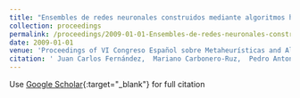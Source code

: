 ```yaml
---
title: "Ensembles de redes neuronales construidos mediante algoritmos híbridos multiobjetivo para optimizar la precisión y la sensitividad"
collection: proceedings
permalink: /proceedings/2009-01-01-Ensembles-de-redes-neuronales-construidos-mediante-algoritmos-hibridos-multiobjetivo-para-optimizar-la-precision-y-la-sensitividad
date: 2009-01-01
venue: 'Proceedings of VI Congreso Español sobre Metaheurísticas and Algoritmos Evolutivos y Bioinspirados (MAEB09)'
citation: ' Juan Carlos Fernández,  Mariano Carbonero-Ruz,  Pedro Antonio Gutiérrez,  César Hervás-Martínez, &quot;Ensembles de redes neuronales construidos mediante algoritmos híbridos multiobjetivo para optimizar la precisión y la sensitividad.&quot; Proceedings of VI Congreso Español sobre Metaheurísticas and Algoritmos Evolutivos y Bioinspirados (MAEB09), 2009, Málaga, España, pp.309-316.'
---
```

Use [Google Scholar](https://scholar.google.com/scholar?q=Ensembles+de+redes+neuronales+construidos+mediante+algoritmos+hibridos+multiobjetivo+para+optimizar+la+precision+y+la+sensitividad){:target="_blank"} for full citation